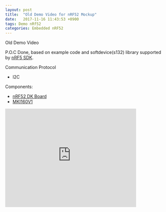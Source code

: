 ```yaml
---
layout: post
title:  "Old Demo Video for nRF52 Mockup"
date:   2017-11-16 11:43:53 +0900
tags: Demo nRf52
categories: Embedded nRF52
---
```


Old Demo Video

P.O.C Done, based on example code and softdevice(s132) library supported by [nRF5 SDK](https://developer.nordicsemi.com/nRF5_SDK/).

Communication Protocol
 - I2C

Components:
 - [nRF52 DK Board](https://www.nordicsemi.com/eng/Products/Bluetooth-low-energy/nRF52-DK)
 - [MKI160V1](http://www.st.com/en/evaluation-tools/steval-mki160v1.html)

<iframe width="420" height="315" src="https://www.youtube.com/embed/Z8eixVB38Y0" frameborder="0" allowfullscreen></iframe>


